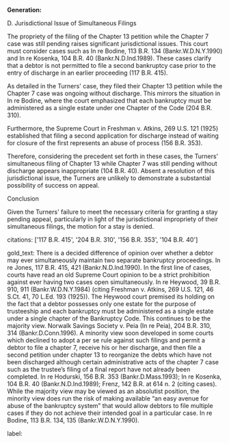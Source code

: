 **Generation:**

D. Jurisdictional Issue of Simultaneous Filings

The propriety of the filing of the Chapter 13 petition while the Chapter 7 case was still pending raises significant jurisdictional issues. This court must consider cases such as In re Bodine, 113 B.R. 134 (Bankr.W.D.N.Y.1990) and In re Kosenka, 104 B.R. 40 (Bankr.N.D.Ind.1989). These cases clarify that a debtor is not permitted to file a second bankruptcy case prior to the entry of discharge in an earlier proceeding (117 B.R. 415). 

As detailed in the Turners' case, they filed their Chapter 13 petition while the Chapter 7 case was ongoing without discharge. This mirrors the situation in In re Bodine, where the court emphasized that each bankruptcy must be administered as a single estate under one Chapter of the Code (204 B.R. 310).

Furthermore, the Supreme Court in Freshman v. Atkins, 269 U.S. 121 (1925) established that filing a second application for discharge instead of waiting for closure of the first represents an abuse of process (156 B.R. 353). 

Therefore, considering the precedent set forth in these cases, the Turners' simultaneous filing of Chapter 13 while Chapter 7 was still pending without discharge appears inappropriate (104 B.R. 40). Absent a resolution of this jurisdictional issue, the Turners are unlikely to demonstrate a substantial possibility of success on appeal.

Conclusion

Given the Turners' failure to meet the necessary criteria for granting a stay pending appeal, particularly in light of the jurisdictional impropriety of their simultaneous filings, the motion for a stay is denied.

citations: ['117 B.R. 415', '204 B.R. 310', '156 B.R. 353', '104 B.R. 40']

gold_text: There is a decided difference of opinion over whether a debtor may ever simultaneously maintain two separate bankruptcy proceedings. In re Jones, 117 B.R. 415, 421 (Bankr.N.D.Ind.1990). In the first line of cases, courts have read an old Supreme Court opinion to be a strict prohibition against ever having two cases open simultaneously. In re Heywood, 39 B.R. 910, 911 (Bankr.W.D.N.Y.1984) (citing Freshman v. Atkins, 269 U.S. 121, 46 S.Ct. 41, 70 L.Ed. 193 (1925)). The Heywood court premised its holding on the fact that a debtor possesses only one estate for the purpose of trusteeship and each bankruptcy must be administered as a single estate under a single chapter of the Bankruptcy Code. This continues to be the majority view. Norwalk Savings Society v. Peia (In re Peia), 204 B.R. 310, 314 (Bankr.D.Conn.1996). A minority view soon developed in some courts which declined to adopt a per se rule against such filings and permit a debtor to file a chapter 7, receive his or her discharge, and then file a second petition under chapter 13 to reorganize the debts which have not been discharged although certain administrative acts of the chapter 7 case such as the trustee’s filing of a final report have not already been completed. In re Hodurski, 156 B.R. 353 (Bankr.D.Mass.1993); In re Kosenka, 104 B.R. 40 (Bankr.N.D.Ind.1989); Frenz, 142 B.R. at 614 n. 2 (citing cases). While the majority view may be viewed as an absolutist position, the minority view does run the risk of making available “an easy avenue for abuse of the bankruptcy system” that would allow debtors to file multiple cases if they do not achieve their intended goal in a particular case. In re Bodine, 113 B.R. 134, 135 (Bankr.W.D.N.Y.1990).

label: 